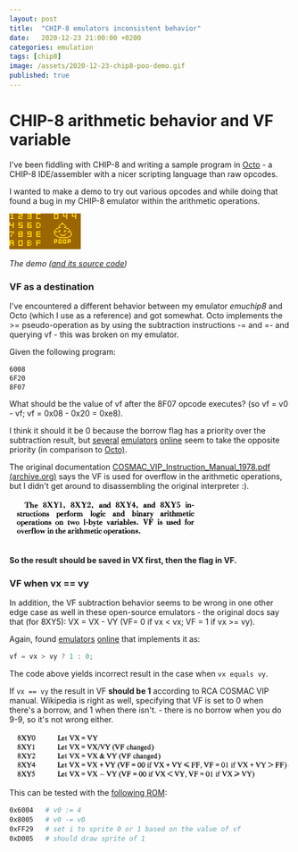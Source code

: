 ```yaml
---
layout: post
title:  "CHIP-8 emulators inconsistent behavior"
date:   2020-12-23 21:00:00 +0200
categories: emulation
tags: [chip8]
image: /assets/2020-12-23-chip8-poo-demo.gif
published: true
---
```


# CHIP-8 arithmetic behavior and VF variable

I've been fiddling with CHIP-8 and writing a sample program in [Octo](http://johnearnest.github.io/Octo/) - a CHIP-8 IDE/assembler with a nicer scripting language than raw opcodes.

I wanted to make a demo to try out various opcodes and while doing that found a bug in my CHIP-8 emulator within the arithmetic operations.

![](/assets/2020-12-23-chip8-poo-demo.gif)

_The demo ([and its source code](https://github.com/jborza/emuchip8/blob/master/roms/demo-poo.8o))_

### VF as a destination

I've encountered a different behavior between my emulator _emuchip8_ and Octo (which I use as a reference) and got somewhat. Octo implements the >= pseudo-operation as by using the subtraction instructions -= and =- and querying vf - this was broken on my emulator.

Given the following program:

    6008
    6F20
    8F07

What should be the value of vf after the 8F07 opcode executes? (so vf = v0 - vf; vf = 0x08 - 0x20 = 0xe8).

I think it should it be 0 because the borrow flag has a priority over the subtraction result, but [several](https://github.com/starrhorne/chip8-rust/blob/master/src/processor.rs#L296) [emulators](https://github.com/taniarascia/chip8/blob/master/classes/CPU.js#L271) [online](https://code.austinmorlan.com/austin/chip8-emulator/src/branch/master/Source/Chip8.cpp#L331) seem to take the opposite priority (in comparison to [Octo)](https://github.com/JohnEarnest/Octo/blob/gh-pages/js/emulator.js#L325). 

The original documentation  [COSMAC\_VIP\_Instruction\_Manual\_1978.pdf (archive.org)](https://ia803208.us.archive.org/29/items/bitsavers_rcacosmacCManual1978_6956559/COSMAC_VIP_Instruction_Manual_1978.pdf) says the VF is used for overflow in the arithmetic operations, but I didn't get around to disassembling the original interpreter :).

![](/assets/2020-12-23-chip8-manual-2.png)

**So the result should be saved in VX first, then the flag in VF.**

### VF when vx == vy

In addition, the VF subtraction behavior seems to be wrong in one other edge case as well in these open-source emulators - the original docs say that (for 8XY5): VX = VX - VY (VF= 0 if vx < vx; VF = 1 if vx >= vy).

Again, found [emulators](https://github.com/taniarascia/chip8/blob/master/classes/CPU.js#L256) [online](https://github.com/loktar00/chip8/blob/a5137c2a8af2ddc812b35c1a836a6edeac476feb/chip8.js#L228) that implements it as:

```c
vf = vx > vy ? 1 : 0;
```

The code above yields incorrect result in the case when `vx equals vy`.

If `vx == vy` the result in VF **should be 1** according to RCA COSMAC VIP manual. Wikipedia is right as well, specifying that VF is set to 0 when there's a borrow, and 1 when there isn't.  - there is no borrow when you do 9-9, so it's not wrong either.

![](/assets/2020-12-23-chip8-manual-1.png)

This can be tested with the [following ROM](https://github.com/jborza/emuchip8/blob/master/roms/test-overflow.ch8):

```sh
0x6004   # v0 := 4
0x8005   # v0 -= v0
0xFF29   # set i to sprite 0 or 1 based on the value of vf
0xD005   # should draw sprite of 1
```